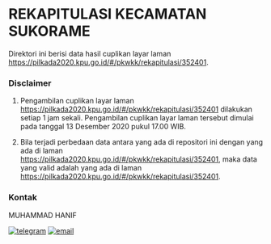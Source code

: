 
# REKAPITULASI KECAMATAN SUKORAME

Direktori ini berisi data hasil cuplikan layar laman https://pilkada2020.kpu.go.id/#/pkwkk/rekapitulasi/352401.

### Disclaimer

1. Pengambilan cuplikan layar laman https://pilkada2020.kpu.go.id/#/pkwkk/rekapitulasi/352401 dilakukan setiap 1 jam sekali. Pengambilan cuplikan layar laman tersebut dimulai pada tanggal 13 Desember 2020 pukul 17.00 WIB.

2. Bila terjadi perbedaan data antara yang ada di repositori ini dengan yang ada di laman https://pilkada2020.kpu.go.id/#/pkwkk/rekapitulasi/352401, maka data yang valid adalah yang ada di laman https://pilkada2020.kpu.go.id/#/pkwkk/rekapitulasi/352401.

### Kontak

MUHAMMAD HANIF

[![telegram](https://img.shields.io/badge/telegram-@muhammad__hanif-blue)](https://t.me/muhammad_hanif) [![email](https://img.shields.io/badge/email-moehammadhanif@gmail.com-white)](mailto:moehammadhanif@gmail.com)



